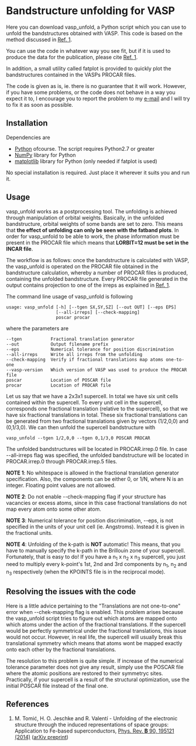 # Bandstructure unfolding for VASP

Here you can download vasp_unfold, a Python script which you can use to unfold the bandstructures obtained with VASP. This code is based on the method discussed in [Ref. 1](#ref_1).

You can use the code in whatever way you see fit, but if it is used to produce the data for the publication, please cite [Ref. 1](#ref_1).

In addition, a small utility called fatplot is provided to quickly plot the bandstructures contained in the VASPs PROCAR files.

The code is given as is, ie. there is no guarantee that it will work. However, if you have some problems, or the code does not behave in a way you expect it to, I encourage you to report the problem to my [e-mail](mailto:tomic@itp.uni-frankfurt.de) and I will try to fix it as soon as possible.

## Installation

Dependencies are

* [Python](http://www.python.org/downloads/) ofcourse. The script requires Python2.7 or greater
* [NumPy](http://www.scipy.org/scipylib/download.html) library for Python
* [matplotlib](http://matplotlib.org/downloads.html) library for Python (only needed if fatplot is used)

No special installation is required. Just place it wherever it suits you and run it. 

## Usage

vasp_unfold works as a postprocessing tool. The unfolding is achieved through manipulation of orbital weights. Basically, in the unfolded bandstructure, orbital weights of some bands are set to zero. This means that **the effect of unfolding can only be seen with the fatband plots**. In order for vasp_unfold to be able to work, the phase information must be present in the PROCAR file which means that **LORBIT=12 must be set in the INCAR file**.

The workflow is as follows: once the bandstructure is calculated with VASP, the vasp_unfold is operated on the PROCAR file obtained in the bandstructure calculation, whereby a number of PROCAR files is produced, containing the unfolded bandstructure. Every PROCAR file generated in the output contains projection to one of the irreps as explained in [Ref. 1](#ref_1).

The command line usage of vasp_unfold is following

```
usage: vasp_unfold [-h] [--tgen SX,SY,SZ] [--out OUT] [--eps EPS]
                   [--all-irreps] [--check-mapping]
                   poscar procar
 ```

where the parameters are

```
--tgen           Fractional translation generator
--out            Output filename prefix
--eps            Numerical tolerance for position discrimination
--all-irreps     Write all irreps from the unfolding
--check-mapping  Verify if fractional translations map atoms one-to-one
--vasp-version   Which version of VASP was used to produce the PROCAR file
poscar           Location of POSCAR file
procar           Location of PROCAR file
```

Let us say that we have a 2x3x1 supercell. In total we have six unit cells contained within the supercell. To every unit cell in the supercell, corresponds one fractional translation (relative to the supercell), so that we have six fractional translations in total. These six fractional translations can be generated from two fractional translations given by vectors (1/2,0,0) and (0,1/3,0). We can then unfold the supercell bandstructure with 

```
vasp_unfold --tgen 1/2,0,0 --tgen 0,1/3,0 POSCAR PROCAR 
```

The unfolded bandstructures will be located in PROCAR.irrep.0 file. In case --all-irreps flag was specified, the unfolded bandstructure will be located in PROCAR.irrep.0 through PROCAR.irrep.5 files. 

**NOTE 1**: No whitespace is allowed in the fractional translation generator specification. Also, the components can be either 0, or 1/N, where N is an integer. Floating point values are not allowed. 

**NOTE 2**: Do not enable --check-mapping flag if your structure has vacancies or excess atoms, since in this case fractional translations do not map every atom onto some other atom.
 
**NOTE 3**: Numerical tolerance for position discrimination, --eps, is not specified in the units of your unit cell (ie. Angstroms). Instead it is given in the fractional units.

**NOTE 4**: Unfolding of the k-path is **NOT** automatic! This means, that you have to manually specify the k-path in the Brillouin zone of your supercell. Fortunately, that is easy to do! If you have a n<sub>1</sub> x n<sub>2</sub> x n<sub>3</sub> supercell, you just need to multiply every k-point's 1st, 2nd and 3rd components by n<sub>1</sub>, n<sub>2</sub> and n<sub>3</sub> respectively (when the KPOINTS file is in the reciprocal mode).

## Resolving the issues with the code

Here is a little advice pertaining to the "Translations are not one-to-one" error when --chek-mapping flag is enabled. This problem arises because the vasp_unfold script tries to figure out which atoms are mapped onto which atoms under the action of the fractional translations. If the supercell would be perfectly symmetrical under the fractional translations, this issue would not occur. However, in real life, the supercell will usually break this translational symmetry which means that atoms wont be mapped exactly onto each other by the fractional translations.

The resolution to this problem is quite simple. If increase of the numerical tolerance parameter does not give any result, simply use the POSCAR file where the atomic positions are restored to their symmetryc sites. Practically, if your supercell is a result of the structural optimization, use the initial POSCAR file instead of the final one. 

## References

1. <a name="ref_1"></a> M. Tomić, H. O. Jeschke and R. Valentí - Unfolding of the electronic structure through the induced representations of space groups: Application to Fe-based superconductors, [Phys. Rev. **B** 90, 195121  (2014)](http://journals.aps.org/prb/abstract/10.1103/PhysRevB.90.195121) ([arXiv preprint](http://arxiv.org/abs/1408.2258))

